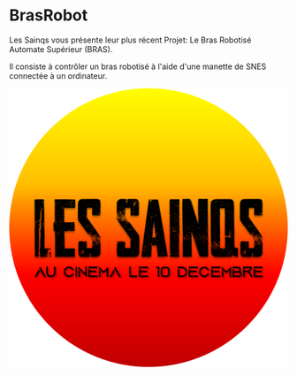 # BrasRobot

Les Sainqs vous présente leur plus récent Projet: Le Bras Robotisé Automate Supérieur (BRAS).

Il consiste à contrôler un bras robotisé à l'aide d'une manette de SNES connectée à un ordinateur.

![Les Sainqs](images/logo.png)
